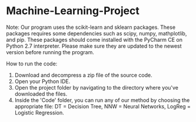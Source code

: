 # Machine-Learning-Project

Note: Our program uses the scikit-learn and sklearn packages. These packages requires some dependencies such
as scipy, numpy, mathplotlib, and pip. These packages should come installed with the PyCharm CE on Python 2.7 interpreter. 
Please make sure they are updated to the newest version before running the program. 

How to run the code:

1. Download and decompress a zip file of the source code. 
2. Open your Python IDE. 
3. Open the project folder by navigating to the directory where you've downloaded the files. 
4. Inside the 'Code' folder, you can run any of our method by choosing the appropriate file: DT = Decision Tree, NNW = Neural Networks, LogReg = Logistic Regression.


